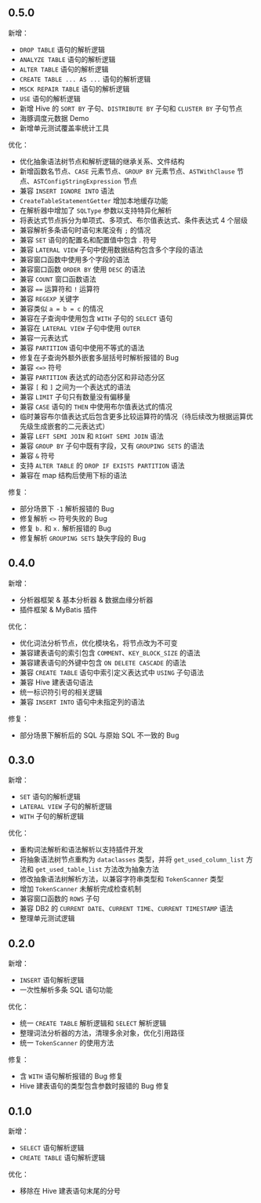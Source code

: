 ## 0.5.0

新增：

- `DROP TABLE` 语句的解析逻辑
- `ANALYZE TABLE` 语句的解析逻辑
- `ALTER TABLE` 语句的解析逻辑
- `CREATE TABLE ... AS ...` 语句的解析逻辑
- `MSCK REPAIR TABLE` 语句的解析逻辑
- `USE` 语句的解析逻辑
- 新增 Hive 的 `SORT BY` 子句、`DISTRIBUTE BY` 子句和 `CLUSTER BY` 子句节点
- 海豚调度元数据 Demo
- 新增单元测试覆盖率统计工具

优化：

- 优化抽象语法树节点和解析逻辑的继承关系、文件结构
- 新增函数名节点、`CASE` 元素节点、`GROUP BY` 元素节点、`ASTWithClause` 节点、`ASTConfigStringExpression` 节点
- 兼容 `INSERT IGNORE INTO` 语法
- `CreateTableStatementGetter` 增加本地缓存功能
- 在解析器中增加了 `SQLType` 参数以支持特异化解析
- 将表达式节点拆分为单项式、多项式、布尔值表达式、条件表达式 4 个层级
- 兼容解析多条语句时语句末尾没有 `;` 的情况
- 兼容 `SET` 语句的配置名和配置值中包含 . 符号
- 兼容 `LATERAL VIEW` 子句中使用数据结构包含多个字段的语法
- 兼容窗口函数中使用多个字段的语法
- 兼容窗口函数 `ORDER BY` 使用 `DESC` 的语法
- 兼容 `COUNT` 窗口函数语法
- 兼容 `==` 运算符和 `!` 运算符
- 兼容 `REGEXP` 关键字
- 兼容类似 `a = b = c` 的情况
- 兼容在子查询中使用包含 `WITH` 子句的 `SELECT` 语句
- 兼容在 `LATERAL VIEW` 子句中使用 `OUTER`
- 兼容一元表达式
- 兼容 `PARTITION` 语句中使用不等式的语法
- 修复在子查询外额外嵌套多层括号时解析报错的 Bug
- 兼容 `<=>` 符号
- 兼容 `PARTITION` 表达式的动态分区和非动态分区
- 兼容 `[` 和 `]` 之间为一个表达式的语法
- 兼容 `LIMIT` 子句只有数量没有偏移量
- 兼容 `CASE` 语句的 `THEN` 中使用布尔值表达式的情况
- 临时兼容布尔值表达式后包含更多比较运算符的情况（待后续改为根据运算优先级生成嵌套的二元表达式）
- 兼容 `LEFT SEMI JOIN` 和 `RIGHT SEMI JOIN` 语法
- 兼容 `GROUP BY` 子句中既有字段，又有 `GROUPING SETS` 的语法
- 兼容 `&` 符号
- 支持 `ALTER TABLE` 的 `DROP IF EXISTS PARTITION` 语法
- 兼容在 map 结构后使用下标的语法

修复：

- 部分场景下 `-1` 解析报错的 Bug
- 修复解析 `<>` 符号失败的 Bug
- 修复 `b.` 和 `x.` 解析报错的 Bug
- 修复解析 `GROUPING SETS` 缺失字段的 Bug

## 0.4.0

新增：

- 分析器框架 & 基本分析器 & 数据血缘分析器
- 插件框架 & MyBatis 插件

优化：

- 优化词法分析节点，优化模块名，将节点改为不可变
- 兼容建表语句的索引包含 `COMMENT`、`KEY_BLOCK_SIZE` 的语法
- 兼容建表语句的外键中包含 `ON DELETE CASCADE` 的语法
- 兼容 `CREATE TABLE` 语句中索引定义表达式中 `USING` 子句语法
- 兼容 Hive 建表语句语法
- 统一标识符引号的相关逻辑
- 兼容 `INSERT INTO` 语句中未指定列的语法

修复：

- 部分场景下解析后的 SQL 与原始 SQL 不一致的 Bug

## 0.3.0

新增：

- `SET` 语句的解析逻辑
- `LATERAL VIEW` 子句的解析逻辑
- `WITH` 子句的解析逻辑

优化：

- 重构词法解析和语法解析以支持插件开发
- 将抽象语法树节点重构为 `dataclasses` 类型，并将 `get_used_column_list` 方法和 `get_used_table_list` 方法改为抽象方法
- 修改抽象语法树解析方法，以兼容字符串类型和 `TokenScanner` 类型
- 增加 `TokenScanner` 未解析完成检查机制
- 兼容窗口函数的 `ROWS` 子句
- 兼容 DB2 的 `CURRENT DATE`、`CURRENT TIME`、`CURRENT TIMESTAMP` 语法
- 整理单元测试逻辑

## 0.2.0

新增：

- `INSERT` 语句解析逻辑
- 一次性解析多条 SQL 语句功能

优化：

- 统一 `CREATE TABLE` 解析逻辑和 `SELECT` 解析逻辑
- 整理词法分析器的方法，清理多余对象，优化引用路径
- 统一 `TokenScanner` 的使用方法

修复：

- 含 `WITH` 语句解析报错的 Bug 修复
- Hive 建表语句的类型包含参数时报错的 Bug 修复

## 0.1.0

新增：

- `SELECT` 语句解析逻辑
- `CREATE TABLE` 语句解析逻辑

优化：

- 移除在 Hive 建表语句末尾的分号
